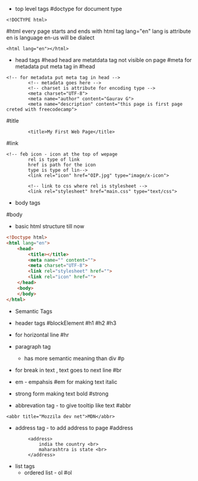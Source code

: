- top level tags
#doctype 
	for document type
```
<!DOCTYPE html>
```

#html
	every page starts and ends with html tag
	lang="en" lang is attribute en is language en-us will be dialect
```
<html lang="en"></html>
```

- head tags
#head
	head are metatdata tag not visible on page
#meta
	for metadata put meta tag in #head 
```
<!-- for metadata put meta tag in head -->
        <!-- metadata goes here -->
        <!-- charset is attribute for encoding type -->
        <meta charset="UTF-8">
        <meta name="author" content="Gaurav G">
        <meta name="description" content="this page is first page creted with freecodecamp">
```

#title
```     <!-- title can not be seen on page -->
        <title>My First Web Page</title>
```

#link 
```
<!-- feb icon - icon at the top of wepage 
        rel is type of link
        href is path for the icon
        type is type of lin-->
        <link rel="icon" href="OIP.jpg" type="image/x-icon">

        <!-- link to css where rel is stylesheet -->
        <link rel="stylesheet" href="main.css" type="text/css">
```
- body tags

#body

- basic html structure till now
```html
<!Doctype html>
<html lang="en">
    <head>
        <title></title>
        <meta name="" content="">
        <meta charset="UTF-8">
        <link rel="stylesheet" href="">
        <link rel="icon" href="">
    </head>
    <body>  
    </body>
</html>
```

- Semantic Tags
- header tags
	#blockElement
#h1
	#h2
		#h3

- for horizontal line
#hr 
- paragraph tag 
	- has more semantic meaning than div
#p 
- for break in text , text goes to next line
#br 
- em - empahsis
#em for making text italic
- strong form making text bold
#strong
- abbrevation tag - to give tooltip like text
#abbr
```
<abbr title="Mozzila dev net">MDN</abbr>
```

- address tag - to add address to page
#address
```
        <address>
            india the country <br>
            maharashtra is state <br>
        </address>
```

- list tags
	- ordered list - ol #ol
